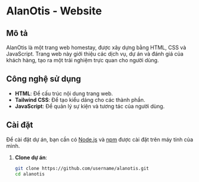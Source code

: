 # AlanOtis - Website

## Mô tả

AlanOtis là một trang web homestay, được xây dựng bằng HTML, CSS và JavaScript. Trang web này giới thiệu các dịch vụ, dự án và đánh giá của khách hàng, tạo ra một trải nghiệm trực quan cho người dùng.

## Công nghệ sử dụng

- **HTML**: Để cấu trúc nội dung trang web.
- **Tailwind CSS**: Để tạo kiểu dáng cho các thành phần.
- **JavaScript**: Để quản lý sự kiện và tương tác của người dùng.

## Cài đặt

Để cài đặt dự án, bạn cần có [Node.js](https://nodejs.org/) và [npm](https://www.npmjs.com/) được cài đặt trên máy tính của mình.

1. **Clone dự án**:
   ```bash
   git clone https://github.com/username/alanotis.git
   cd alanotis
